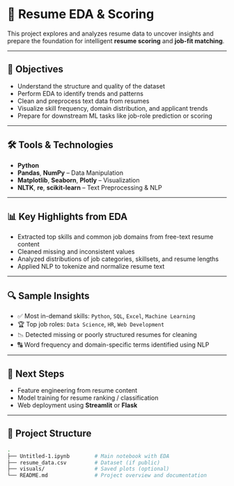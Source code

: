 # 🧠 Resume EDA & Scoring

This project explores and analyzes resume data to uncover insights and prepare the foundation for intelligent **resume scoring** and **job-fit matching**.

---

## 📌 Objectives

- Understand the structure and quality of the dataset  
- Perform EDA to identify trends and patterns  
- Clean and preprocess text data from resumes  
- Visualize skill frequency, domain distribution, and applicant trends  
- Prepare for downstream ML tasks like job-role prediction or scoring

---

## 🛠️ Tools & Technologies

- **Python**
- **Pandas**, **NumPy** – Data Manipulation  
- **Matplotlib**, **Seaborn**, **Plotly** – Visualization  
- **NLTK**, **re**, **scikit-learn** – Text Preprocessing & NLP  

---

## 📊 Key Highlights from EDA

- Extracted top skills and common job domains from free-text resume content  
- Cleaned missing and inconsistent values  
- Analyzed distributions of job categories, skillsets, and resume lengths  
- Applied NLP to tokenize and normalize resume text  

---

## 🔍 Sample Insights

- ✅ Most in-demand skills: `Python`, `SQL`, `Excel`, `Machine Learning`
- 🏆 Top job roles: `Data Science`, `HR`, `Web Development`
- 📉 Detected missing or poorly structured resumes for cleaning
- 🔠 Word frequency and domain-specific terms identified using NLP

---

## 🚀 Next Steps

- Feature engineering from resume content  
- Model training for resume ranking / classification  
- Web deployment using **Streamlit** or **Flask**

---

## 📁 Project Structure

```bash
.
├── Untitled-1.ipynb        # Main notebook with EDA
├── resume_data.csv         # Dataset (if public)
├── visuals/                # Saved plots (optional)
└── README.md               # Project overview and documentation

